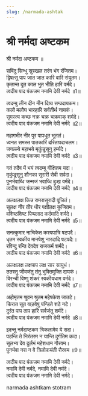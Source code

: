 ```yaml
---
slug: /narmada-ashtak
---
```

# श्री नर्मदा अष्टकम

श्री नर्मदा अष्टकम ॥

सबिंदु सिन्धु सुस्खल तरंग भंग रंजितम।<br />
द्विषत्सु पाप जात जात कारि वारि संयुतम।<br />
कृतान्त दूत काल भुत भीति हारि वर्मदे।<br />
त्वदीय पाद पंकजम नमामि देवी नर्मदे ॥1॥

त्वदम्बु लीन दीन मीन दिव्य सम्प्रदायकम।<br />
कलौ मलौघ भारहारि सर्वतीर्थ नायकं।<br />
सुमस्त्य कच्छ नक्र चक्र चक्रवाक् शर्मदे।<br />
त्वदीय पाद पंकजम नमामि देवी नर्मदे ॥2॥

महागभीर नीर पुर पापधुत भूतलं।<br />
ध्वनत समस्त पातकारि दरितापदाचलम।<br />
जगल्ल्ये महाभये मृकुंडूसूनु हर्म्यदे।<br />
त्वदीय पाद पंकजम नमामि देवी नर्मदे ॥3॥

गतं तदैव में भयं त्वदम्बु वीक्षितम यदा।<br />
मृकुंडूसूनु शौनका सुरारी सेवी सर्वदा।<br />
पुनर्भवाब्धि जन्मजं भवाब्धि दुःख वर्मदे।<br />
त्वदीय पाद पंकजम नमामि देवी नर्मदे ॥4॥

अलक्षलक्ष किन्न रामरासुरादी पूजितं।<br />
सुलक्ष नीर तीर धीर पक्षीलक्ष कुजितम।<br />
वशिष्ठशिष्ट पिप्पलाद कर्दमादि शर्मदे।<br />
त्वदीय पाद पंकजम नमामि देवी नर्मदे ॥5॥

सनत्कुमार नाचिकेत कश्यपात्रि षटपदै।<br />
धृतम स्वकीय मानषेशु नारदादि षटपदै:।<br />
रविन्दु रन्ति देवदेव राजकर्म शर्मदे।<br />
त्वदीय पाद पंकजम नमामि देवी नर्मदे ॥6॥

अलक्षलक्ष लक्षपाप लक्ष सार सायुधं।<br />
ततस्तु जीवजंतु तंतु भुक्तिमुक्ति दायकं।<br />
विरन्ची विष्णु शंकरं स्वकीयधाम वर्मदे।<br />
त्वदीय पाद पंकजम नमामि देवी नर्मदे ॥7॥

अहोमृतम श्रुवन श्रुतम महेषकेश जातटे।<br />
किरात सूत वाड़वेषु पण्डिते शठे नटे।<br />
दुरंत पाप ताप हारि सर्वजंतु शर्मदे।<br />
त्वदीय पाद पंकजम नमामि देवी नर्मदे ॥8॥

इदन्तु नर्मदाष्टकम त्रिकलामेव ये सदा।<br />
पठन्ति ते निरंतरम न यान्ति दुर्गतिम कदा।<br />
सुलभ्य देव दुर्लभं महेशधाम गौरवम।<br />
पुनर्भवा नरा न वै त्रिलोकयंती रौरवम ॥9॥

त्वदीय पाद पंकजम नमामि देवी नर्मदे।<br />
नमामि देवी नर्मदे, नमामि देवी नर्मदे।<br />
त्वदीय पाद पंकजम नमामि देवी नर्मदे।<br />

<span class='index-text'> narmada ashtkam stotram </span>